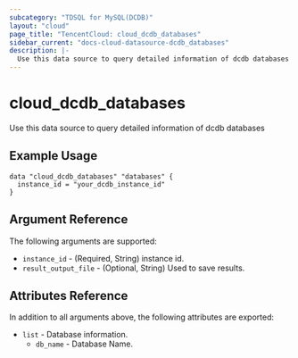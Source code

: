 ```yaml
---
subcategory: "TDSQL for MySQL(DCDB)"
layout: "cloud"
page_title: "TencentCloud: cloud_dcdb_databases"
sidebar_current: "docs-cloud-datasource-dcdb_databases"
description: |-
  Use this data source to query detailed information of dcdb databases
---
```


# cloud_dcdb_databases

Use this data source to query detailed information of dcdb databases

## Example Usage

```hcl
data "cloud_dcdb_databases" "databases" {
  instance_id = "your_dcdb_instance_id"
}
```

## Argument Reference

The following arguments are supported:

* `instance_id` - (Required, String) instance id.
* `result_output_file` - (Optional, String) Used to save results.

## Attributes Reference

In addition to all arguments above, the following attributes are exported:

* `list` - Database information.
  * `db_name` - Database Name.


